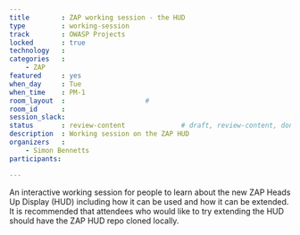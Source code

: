 ```yaml
---
title        : ZAP working session - the HUD
type         : working-session
track        : OWASP Projects
locked       : true
technology   :
categories   :
    - ZAP
featured     : yes
when_day     : Tue
when_time    : PM-1
room_layout  :                    #
room_id      : 
session_slack: 
status       : review-content              # draft, review-content, done
description  : Working session on the ZAP HUD
organizers   :
    - Simon Bennetts
participants:

---
```


An interactive working session for people to learn about the new ZAP Heads Up Display (HUD) including how it can be used and how it can be extended. It is recommended that attendees who would like to try extending the HUD should have the ZAP HUD repo cloned locally.
